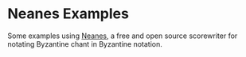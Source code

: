 # Neanes Examples

Some examples using [Neanes](https://github.com/danielgarthur/neanes), a free and open source scorewriter for notating Byzantine chant in Byzantine notation.